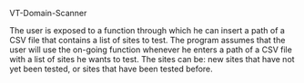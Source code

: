VT-Domain-Scanner

The user is exposed to a function through which he can insert a path of a CSV file that contains a list of sites to test. 
The program assumes that the user will use the on-going function whenever he enters a path of a CSV file with a list of sites he wants to test. 
The sites can be: new sites that have not yet been tested, or sites that have been tested before.
